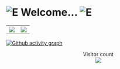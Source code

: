 # ![E](https://raw.githubusercontent.com/KrishayB/KrishayB/main/cooldoge.gif) Welcome... ![E](https://raw.githubusercontent.com/KrishayB/KrishayB/main/cooldoge.gif)

<table>
  <tr>
    <td align="center" style="padding=0;width=50%;">
      <img align="center" style="padding=0;" src="https://github-readme-stats.vercel.app/api/top-langs/?username=KrishayB&layout=compact&hide_border=true&theme=merko&bg_color=00000000&title_color=5477a1&text_color=7ea2cc">
    </td>
    <td align="center" style="padding=0;width=50%;">
      <img align="center" style="padding=0;" src="https://github-readme-stats.vercel.app/api?username=KrishayB&show_icons=true&count_private=true&hide_border=true&theme=merko&bg_color=00000000&title_color=5477a1&text_color=7ea2cc">
    </td>
  </tr>
</table>

[![Github activity graph](https://activity-graph.herokuapp.com/graph?username=KrishayB&theme=noctis-minimus)](https://github.com/KrishayB/)

<p align="center"> 
  Visitor count<br>
  <img src="https://profile-counter.glitch.me/KrishayB/count.svg"/>
</p>
